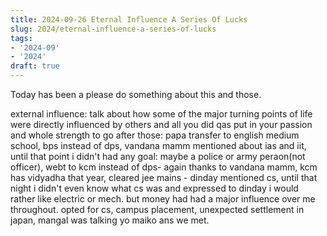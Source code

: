 ```yaml
---
title: 2024-09-26 Eternal Influence A Series Of Lucks
slug: 2024/eternal-influence-a-series-of-lucks
tags:
- '2024-09'
- '2024'
draft: true
---
```

Today has been a please do something ab<!-- truncate -->out this and those.

external influence: talk about how some of the major turning points of life were directly influenced by others and all you did qas put in your passion and whole strength to go after those: papa transfer to english medium school, bps instead of dps, vandana mamm mentioned about ias and iit, until that point i didn't had any goal: maybe a police or army peraon(not officer), webt to kcm instead of dps- again thanks to vandana mamm, kcm has vidyadha that year, cleared jee mains - dinday mentioned cs, until that night i didn't even know what cs was and expressed to dinday i would rather like electric or mech. but money had had a major influence over me throughout. opted for cs, campus placement, unexpected settlement in japan, mangal was talking yo maiko ans we met.
